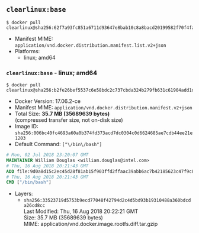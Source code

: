 ## `clearlinux:base`

```console
$ docker pull clearlinux@sha256:62f7a93fc851a6711d93647e8bab10c8a8bacd20199582f70f4fa91924c291ab
```

-	Manifest MIME: `application/vnd.docker.distribution.manifest.list.v2+json`
-	Platforms:
	-	linux; amd64

### `clearlinux:base` - linux; amd64

```console
$ docker pull clearlinux@sha256:b2fe26bef5537c6e58bdc2c737cbda324b279fb631c61904add1d1751859287b
```

-	Docker Version: 17.06.2-ce
-	Manifest MIME: `application/vnd.docker.distribution.manifest.v2+json`
-	Total Size: **35.7 MB (35689639 bytes)**  
	(compressed transfer size, not on-disk size)
-	Image ID: `sha256:006bc40fc4693a60a0b374fd373acd7dc0304c0d6624685ae7cdb44ee21e1203`
-	Default Command: `["\/bin\/bash"]`

```dockerfile
# Mon, 02 Jul 2018 23:20:07 GMT
MAINTAINER William Douglas <william.douglas@intel.com>
# Thu, 16 Aug 2018 20:21:43 GMT
ADD file:9d0a8d15c2ec45d28f81ab15f903ffd2ffaac39abb6ac7b42185623c47f9c828 in / 
# Thu, 16 Aug 2018 20:21:43 GMT
CMD ["/bin/bash"]
```

-	Layers:
	-	`sha256:33523719d5753b9ecd77048f42794d2c4d5bd93b19310488a360bdcda26cd8cc`  
		Last Modified: Thu, 16 Aug 2018 20:22:21 GMT  
		Size: 35.7 MB (35689639 bytes)  
		MIME: application/vnd.docker.image.rootfs.diff.tar.gzip

